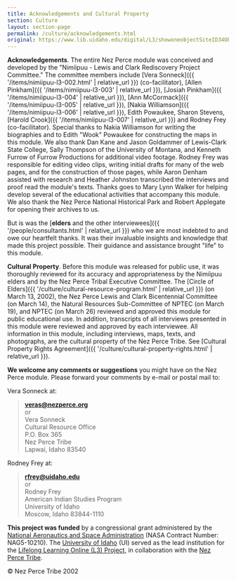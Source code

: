```yaml
---
title: Acknowledgements and Cultural Property
section: Culture
layout: section-page
permalink: /culture/acknowledgements.html
original: https://www.lib.uidaho.edu/digital/L3/showoneobjectSiteID34ObjectID568-2.html
---
```


**Acknowledgements**. The entire Nez Perce module was conceived and developed by the "Nimíipuu - Lewis and Clark Rediscovery Project Committee." The committee members include [Vera Sonneck]({{ '/items/nimiipuu-l3-002.html' | relative_url }}) (co-facilitator), [Allen Pinkham]({{ '/items/nimiipuu-l3-003' | relative_url }}), [Josiah Pinkham]({{ '/items/nimiipuu-l3-004' | relative_url }}), [Ann McCormack]({{ '/items/nimiipuu-l3-005' | relative_url }}), [Nakia Williamson]({{ '/items/nimiipuu-l3-006' | relative_url }}), Edith Powaukee, Sharon Stevens, [Harold Crook]({{ '/items/nimiipuu-l3-007' | relative_url }}) and Rodney Frey (co-facilitator). Special thanks to Nakia Williamson for writing the biographies and to Edith "Wook" Powaukee for constructing the maps in this module. We also thank Dan Kane and Jason Goldammer of Lewis-Clark State College, Sally Thompson of the University of Montana, and Kenneth Furrow of Furrow Productions for additional video footage. Rodney Frey was responsible for editing video clips, writing initial drafts for many of the web pages, and for the construction of those pages, while Aaron Denham assisted with research and Heather Johnston transcribed the interviews and proof read the module's texts. Thanks goes to Mary Lynn Walker for helping develop several of the educational activities that accompany this module. We also thank the Nez Perce National Historical Park and Robert Applegate for opening their archives to us.

But is was the [**elders** and the other interviewees]({{ '/people/consultants.html' | relative_url }}) who we are most indebted to and owe our heartfelt thanks. It was their invaluable insights and knowledge that made this project possible. Their guidance and assistance brought "life" to this module.

**Cultural Property**. Before this module was released for public use, it was thoroughly reviewed for its accuracy and appropriateness by the Nimíipuu elders and by the Nez Perce Tribal Executive Committee. The [Circle of Elders]({{ '/culture/cultural-resource-program.html' | relative_url }}) (on March 13, 2002), the Nez Perce Lewis and Clark Bicentennial Committee (on March 14), the Natural Resources Sub-Committee of NPTEC (on March 19), and NPTEC (on March 26) reviewed and approved this module for public educational use. In addition, transcripts of all interviews presented in this module were reviewed and approved by each interviewee. All information in this module, including interviews, maps, texts, and photographs, are the cultural property of the Nez Perce Tribe. See [Cultural Property Rights Agreement]({{ '/culture/cultural-property-rights.html' | relative_url }}).

**We welcome any comments or suggestions** you might have on the Nez Perce module. Please forward your comments by e-mail or postal mail to:

Vera Sonneck at:

> [**veras@nezperce.org**](mailto:veras@nezperce.org)  
> or  
> Vera Sonneck  
> Cultural Resource Office  
> P.O. Box 365  
> Nez Perce Tribe  
> Lapwai, Idaho 83540

  
Rodney Frey at:

> [**rfrey@uidaho.edu**](mailto:rfrey@uidaho.edu)  
> or  
> Rodney Frey  
> American Indian Studies Program  
> University of Idaho  
> Moscow, Idaho 83844-1110

**This project was funded** by a congressional grant administered by the [National Aeronautics and Space Administration](http://www.nasa.gov/) (NASA Contract Number: NAG5-10210). The [University of Idaho](http://www.uidaho.edu/) (UI) served as the lead institution for the [Lifelong Learning Online (L3) Project](https://web.archive.org/web/20061101144852/http://l3.ed.uidaho.edu/), in collaboration with the [Nez Perce Tribe](http://www.nezperce.org/).

© Nez Perce Tribe 2002